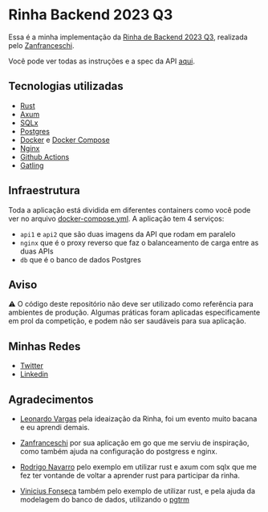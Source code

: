 # Rinha Backend 2023 Q3

Essa é a minha implementação da [Rinha de Backend 2023 Q3](https://github.com/zanfranceschi/rinha-de-backend-2023-q3/), realizada pelo [Zanfranceschi](https://twitter.com/zanfranceschi).

Você pode ver todas as instruções e a spec da API [aqui](https://github.com/zanfranceschi/rinha-de-backend-2023-q3/blob/main/INSTRUCOES.md).

## Tecnologias utilizadas

- [Rust](https://www.rust-lang.org/)
- [Axum](https://github.com/tokio-rs/axum)
- [SQLx](https://github.com/launchbadge/sqlx)
- [Postgres](https://www.postgresql.org/)
- [Docker](https://www.docker.com/) e [Docker Compose](https://docs.docker.com/compose/)
- [Nginx](https://nginx.org)
- [Github Actions](https://docs.github.com/pt/actions/learn-github-actions/understanding-github-actions)
- [Gatling](https://gatling.io/)

## Infraestrutura

Toda a aplicação está dividida em diferentes containers como você pode ver no arquivo [docker-compose.yml](./docker-compose.yml). A aplicação tem 4 serviços:

- `api1` e `api2` que são duas imagens da API que rodam em paralelo
- `nginx` que é o proxy reverso que faz o balanceamento de carga entre as duas APIs
- `db` que é o banco de dados Postgres

## Aviso

⚠️ O código deste repositório não deve ser utilizado como referência para ambientes de produção. Algumas práticas foram aplicadas especificamente em prol da competição, e podem não ser saudáveis para sua aplicação.

## Minhas Redes

- [Twitter](https://twitter.com/joaodocodigo)
- [Linkedin](https://www.linkedin.com/feed/)

## Agradecimentos

- [Leonardo Vargas](https://twitter.com/leorcvargas) pela ideaização da Rinha, foi um evento muito bacana e eu aprendi demais.

- [Zanfranceschi](https://twitter.com/zanfranceschi) por sua aplicação em go que me serviu de inspiração, como também ajuda na configuração do postgress e nginx.

- [Rodrigo Navarro](https://github.com/reu) pelo exemplo em utilizar rust e axum com sqlx que me fez ter vontande de voltar a aprender rust para participar da rinha.

- [Vinicius Fonseca](https://twitter.com/distanteagle16) também pelo exemplo de utilizar rust, e pela ajuda da modelagem do banco de dados, utilizando o [pgtrm](https://www.postgresql.org/docs/current/pgtrgm.html)
